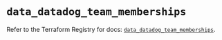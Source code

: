 # `data_datadog_team_memberships`

Refer to the Terraform Registry for docs: [`data_datadog_team_memberships`](https://registry.terraform.io/providers/datadog/datadog/3.65.0/docs/data-sources/team_memberships).
